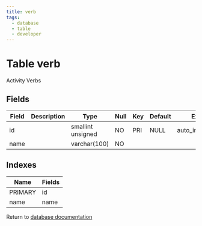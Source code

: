 ```yaml
---
title: verb
tags:
  - database
  - table
  - developer
---
```

# Table verb

Activity Verbs

## Fields

| Field | Description | Type              | Null | Key | Default | Extra          |
| ----- | ----------- | ----------------- | ---- | --- | ------- | -------------- |
| id    |             | smallint unsigned | NO   | PRI | NULL    | auto_increment |
| name  |             | varchar(100)      | NO   |     |         |                |

## Indexes

| Name    | Fields   |
| ------- | -------- |
| PRIMARY | id       |
| name    | name     |


Return to [database documentation](/spec/database/)
